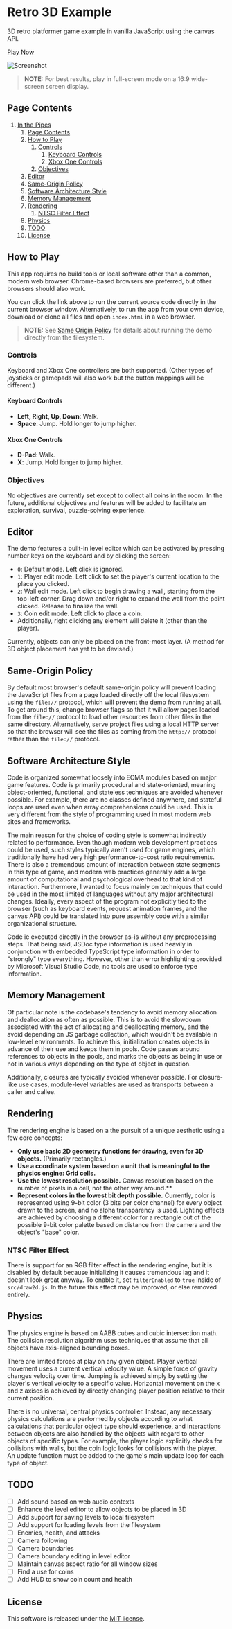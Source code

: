 # Retro 3D Example

3D retro platformer game example in vanilla JavaScript using the canvas API.

[Play Now](https://bradharms.github.io/example-retro-3d)

![Screenshot](./screenshot.png)

> **NOTE:** For best results, play in full-screen mode on a 16:9 wide-screen screen display.

## Page Contents

1. [In the Pipes](#in-the-pipes)
   1. [Page Contents](#page-contents)
   2. [How to Play](#how-to-play)
      1. [Controls](#controls)
         1. [Keyboard Controls](#keyboard-controls)
         2. [Xbox One Controls](#xbox-one-controls)
      2. [Objectives](#objectives)
   3. [Editor](#editor)
   4. [Same-Origin Policy](#same-origin-policy)
   5. [Software Architecture Style](#software-architecture-style)
   6. [Memory Management](#memory-management)
   7. [Rendering](#rendering)
      1. [NTSC Filter Effect](#ntsc-filter-effect)
   8. [Physics](#physics)
   9. [TODO](#todo)
   10. [License](#license)

## How to Play

This app requires no build tools or local software other than a common, modern web browser. Chrome-based browsers are preferred, but other browsers should also work.

You can click the link above to run the current source code directly in the current browser window. Alternatively, to run the app from your own device, download or clone all files and open `index.html` in a web browser.

> **NOTE:** See [Same Origin Policy](#same-origin-policy) for details about running the demo directly from the filesystem.

### Controls

Keyboard and Xbox One controllers are both supported. (Other types of joysticks or gamepads will also work but the button mappings will be different.)

#### Keyboard Controls

- **Left, Right, Up, Down**: Walk.
- **Space**: Jump. Hold longer to jump higher.

#### Xbox One Controls

- **D-Pad**: Walk.
- **X**: Jump. Hold longer to jump higher.

### Objectives

No objectives are currently set except to collect all coins in the room. In the future, additional objectives and features will be added to facilitate an exploration, survival, puzzle-solving experience.

## Editor

The demo features a built-in level editor which can be activated by pressing number keys on the keyboard and by clicking the screen:

- `0`: Default mode. Left click is ignored.
- `1`: Player edit mode. Left click to set the player's current location to the place you clicked.
- `2`: Wall edit mode. Left click to begin drawing a wall, starting from the top-left corner. Drag down and/or right to expand the wall from the point clicked. Release to finalize the wall.
- `3`: Coin edit mode. Left click to place a coin.
- Additionally, right clicking any element will delete it (other than the player).

Currently, objects can only be placed on the front-most layer. (A method for 3D object placement has yet to be devised.)

## Same-Origin Policy

By default most browser's default same-origin policy will prevent loading the JavaScript files from a page loaded directly off the local filesystem using the `file://` protocol, which will prevent the demo from running at all. To get around this, change browser flags so that it will allow pages loaded from the `file://` protocol to load other resources from other files in the same directory. Alternatively, serve project files using a local HTTP server so that the browser will see the files as coming from the `http://` protocol rather than the `file://` protocol.

## Software Architecture Style

Code is organized somewhat loosely into ECMA modules based on major game features. Code is primarily procedural and state-oriented, meaning object-oriented, functional, and stateless techniques are avoided whenever possible. For example, there are no classes defined anywhere, and stateful loops are used even when array comprehensions could be used. This is very different from the style of programming used in most modern web sites and frameworks.

The main reason for the choice of coding style is somewhat indirectly related to performance. Even though modern web development practices could be used, such styles typically aren't used for game engines, which traditionally have had very high performance-to-cost ratio requirements. There is also a tremendous amount of interaction between state segments in this type of game, and modern web practices generally add a large amount of computational and psychological overhead to that kind of interaction. Furthermore, I wanted to focus mainly on techniques that could be used in the most limited of languages without any major architectural changes. Ideally, every aspect of the program not explicitly tied to the browser (such as keyboard events, request animation frames, and the canvas API) could be translated into pure assembly code with a similar organizational structure.

Code ie executed directly in the browser as-is without any preprocessing steps. That being said, JSDoc type information is used heavily in conjunction with embedded TypeScript type information in order to "strongly" type everything. However, other than error highlighting provided by Microsoft Visual Studio Code, no tools are used to enforce type information.

## Memory Management

Of particular note is the codebase's tendency to avoid memory allocation and deallocation as often as possible. This is to avoid the slowdown associated with the act of allocating and deallocating memory, and the avoid depending on JS garbage collection, which wouldn't be available in low-level environments. To achieve this, initialization creates objects in advance of their use and keeps them in pools. Code passes around references to objects in the pools, and marks the objects as being in use or not in various ways depending on the type of object in question.

Additionally, closures are typically avoided whenever possible. For closure-like use cases, module-level variables are used as transports between a caller and callee.

## Rendering

The rendering engine is based on a the pursuit of a unique aesthetic using a few core concepts:

- **Only use basic 2D geometry functions for drawing, even for 3D objects.** (Primarily rectangles.)
- **Use a coordinate system based on a unit that is meaningful to the physics engine: Grid cells.**
- **Use the lowest resolution possible.** Canvas resolution based on the number of pixels in a cell, not the other way around.**
- **Represent colors in the lowest bit depth possible.** Currently, color is represented using 9-bit color (3 bits per color channel) for every object drawn to the screen, and no alpha transparency is used. Lighting effects are achieved by choosing a different color for a rectangle out of the possible 9-bit color palette based on distance from the camera and the object's "base" color.

### NTSC Filter Effect

There is support for an RGB filter effect in the rendering engine, but it is disabled by default because initializing it causes tremendous lag and it doesn't look great anyway. To enable it, set `filterEnabled` to `true` inside of `src/draw2d.js`. In the future this effect may be improved, or else removed entirely.

## Physics

The physics engine is based on AABB cubes and cubic intersection math. The collision resolution algorithm uses techniques that assume that all objects have axis-aligned bounding boxes.

There are limited forces at play on any given object. Player vertical movement uses a current vertical velocity value. A simple force of gravity changes velocity over time. Jumping is achieved simply by setting the player's vertical velocity to a specific value. Horizontal movement on the x and z axises is achieved by directly changing player position relative to their current position.

There is no universal, central physics controller. Instead, any necessary physics calculations are performed by objects according to what calculations that particular object type should experience, and interactions between objects are also handled by the objects with regard to other objects of specific types. For example, the player logic explicitly checks for collisions with walls, but the coin logic looks for collisions with the player. An update function must be added to the game's main update loop for each type of object.

## TODO

- [ ] Add sound based on web audio contexts
- [ ] Enhance the level editor to allow objects to be placed in 3D
- [ ] Add support for saving levels to local filesystem
- [ ] Add support for loading levels from the filesystem
- [ ] Enemies, health, and attacks
- [ ] Camera following
- [ ] Camera boundaries
- [ ] Camera boundary editing in level editor
- [ ] Maintain canvas aspect ratio for all window sizes
- [ ] Find a use for coins
- [ ] Add HUD to show coin count and health

## License

This software is released under the [MIT license](./LICENSE.md).
